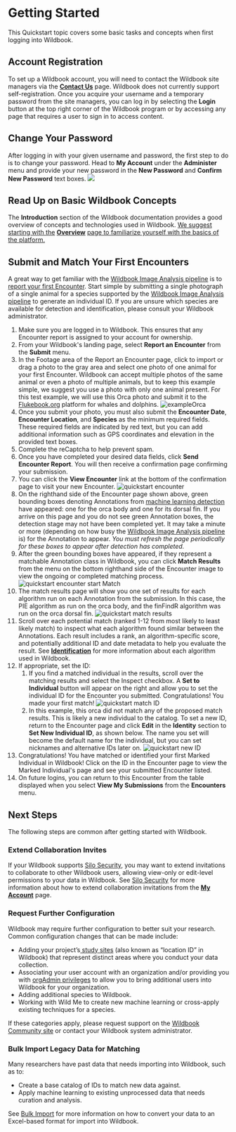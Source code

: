 # Getting Started

This Quickstart topic covers some basic tasks and concepts when first logging into Wildbook.

## Account Registration

To set up a Wildbook account, you will need to contact the Wildbook site managers via the **[Contact Us](https://www.wildme.org/contact-us.html)** page. Wildbook does not currently support self-registration. Once you acquire your username and a temporary password from the site managers, you can log in by selecting the **Login** button at the top right corner of the Wildbook program or by accessing any page that requires a user to sign in to access content.

## Change Your Password

After logging in with your given username and password, the first step to do is to change your password. Head to **My Account** under the **Administer** menu and provide your new password in the **New Password** and **Confirm New Password** text boxes.
![](assets/images/wb-myaccount-interface.png)

## Read Up on Basic Wildbook Concepts

The **Introduction** section of the Wildbook documentation provides a good overview of concepts and technologies used in Wildbook. [We suggest starting with the](https://wildbook.docs.wildme.org/introduction/) **[Overview](https://wildbook.docs.wildme.org/introduction/)** [page to familiarize yourself with the basics of the platform.](https://wildbook.docs.wildme.org/introduction/)

## Submit and Match Your First Encounters

A great way to get familiar with the [Wildbook Image Analysis pipeline](https://wildbook.docs.wildme.org/introduction/image-analysis-pipeline/) is to [report your first Encounter](https://wildbook.docs.wildme.org/data/report-an-encounter/). Start simple by submitting a single photograph of a single animal for a species supported by the [Wildbook Image Analysis pipeline](https://wildbook.docs.wildme.org/introduction/image-analysis-pipeline/) to generate an individual ID. If you are unsure which species are available for detection and identification, please consult your Wildbook administrator.

1. Make sure you are logged in to Wildbook. This ensures that any Encounter report is assigned to your account for ownership.
2. From your Wildbook's landing page, select **Report an Encounter** from the **Submit** menu.
3. In the Footage area of the Report an Encounter page, click to import or drag a photo to the gray area and select one photo of one animal for your first Encounter. Wildbook can accept multiple photos of the same animal or even a photo of multiple animals, but to keep this example simple, we suggest you use a photo with only one animal present. For this test example, we will use this Orca photo and submit it to the [Flukebook.org](https://www.flukebook.org) platform for whales and dolphins.
    ![exampleOrca](assets/images/orca.png)
4. Once you submit your photo, you must also submit the **Encounter Date**, **Encounter Location**, and **Species** as the minimum required fields. These required fields are indicated by red text, but you can add additional information such as GPS coordinates and elevation in the provided text boxes.
5. Complete the reCaptcha to help prevent spam.
6. Once you have completed your desired data fields, click **Send Encounter Report**. You will then receive a confirmation page confirming your submission.
7. You can click the **View Encounter** link at the bottom of the confirmation page to visit your new Encounter.
    ![quickstart encounter](assets/images/wb-orca-encounter.png)
8. On the righthand side of the Encounter page shown above, green bounding boxes denoting Annotations from [machine learning detection](https://wildbook.docs.wildme.org/introduction/image-analysis-pipeline/#detection) have appeared: one for the orca body and one for its dorsal fin. If you arrive on this page and you do not see green Annotation boxes, the detection stage may not have been completed yet. It may take a minute or more (depending on how busy the [Wildbook Image Analysis pipeline ](https://wildbook.docs.wildme.org/introduction/image-analysis-pipeline/#image-analysis-pipeline)is) for the Annotation to appear. *You must refresh the page periodically for these boxes to appear after detection has completed.*
9. After the green bounding boxes have appeared, if they represent a matchable Annotation class in Wildbook, you can click **Match Results** from the menu on the bottom righthand side of the Encounter image to view the ongoing or completed matching process.
    ![quickstart encounter start Match](assets/images/wb-orca-encounter-match-menu.png)
10. The match results page will show you one set of results for each algorithm run on each Annotation from the submission. In this case, the PIE algorithm as run on the orca body, and the finFindR algorithm was run on the orca dorsal fin.
    ![quickstart match results](assets/images/wb-orca-matchresults.png)
11. Scroll over each potential match (ranked 1-12 from most likely to least likely match) to inspect what each algorithm found similar between the Annotations. Each result includes a rank, an algorithm-specific score, and potentially additional ID and date metadata to help you evaluate the result. See **[Identification](https://wildbook.docs.wildme.org/introduction/image-analysis-pipeline/#identification)** for more information about each algorithm used in Wildbook.
12. If appropriate, set the ID:
    1. If you find a matched individual in the results, scroll over the matching results and select the Inspect checkbox. A **Set to Individual** button will appear on the right and allow you to set the individual ID for the Encounter you submitted. Congratulations! You made your first match!
        ![quickstart match ID](assets/images/wb-orca-matchresults-selected.png)
    2. In this example, this orca did not match any of the proposed match results. This is likely a new individual to the catalog. To set a new ID, return to the Encounter page and click **Edit** in the **Identity** section to **Set New Individual ID**, as shown below. The name you set will become the default name for the individual, but you can set nicknames and alternative IDs later on.
        ![quickstart new ID](assets/images/wb-encounter-name-individual.png)
13. Congratulations! You have matched or identified your first Marked Individual in Wildbook! Click on the ID in the Encounter page to view the Marked Individual's page and see your submitted Encounter listed.
14. On future logins, you can return to this Encounter from the table displayed when you select **View My Submissions** from the **Encounters** menu.

## Next Steps

The following steps are common after getting started with Wildbook.

### Extend Collaboration Invites

If your Wildbook supports [Silo Security](https://wildbook.docs.wildme.org/introduction/security-overview/#silo-security), you may want to extend invitations to collaborate to other Wildbook users, allowing view-only or edit-level permissions to your data in Wildbook. See [Silo Security](https://wildbook.docs.wildme.org/introduction/security-overview/#silo-security) for more information about how to extend collaboration invitations from the **[My Account](https://wildbook.docs.wildme.org/security/my-account/)** page.

### Request Further Configuration

Wildbook may require further configuration to better suit your research. Common configuration changes that can be made include:

* Adding your project’s[ study sites](https://wildbook.docs.wildme.org/data/study-sites/) (also known as “location ID” in Wildbook) that represent distinct areas where you conduct your data collection.
* Associating your user account with an organization and/or providing you with [orgAdmin privileges](https://wildbook.docs.wildme.org/security/silo-security/org-admin/) to allow you to bring additional users into Wildbook for your organization.
* Adding additional species to Wildbook.
* Working with Wild Me to create new machine learning or cross-apply existing techniques for a species.

If these categories apply, please request support on the [Wildbook Community site](https://community.wildme.org) or contact your Wildbook system administrator.

### Bulk Import Legacy Data for Matching

Many researchers have past data that needs importing into Wildbook, such as to:

* Create a base catalog of IDs to match new data against.
* Apply machine learning to existing unprocessed data that needs curation and analysis.

See [Bulk Import](https://wildbook.docs.wildme.org/data/bulk-import-beta/) for more information on how to convert your data to an Excel-based format for import into Wildbook.
